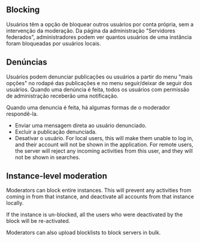 ## Blocking
Usuários têm a opção de bloquear outros usuários por conta própria, sem a intervenção da moderação. Da página da administração "Servidores federados", administradores podem ver quantos usuários de uma instância foram bloqueadas por usuários locais.

## Denúncias
Usuários podem denunciar publicações ou usuários a partir do menu "mais opções" no rodapé das publicações e no menu seguir/deixar de seguir dos usuários. Quando uma denúncia é feita, todos os usuários com permissão de administração receberão uma notificação.

Quando uma denuncia é feita, há algumas formas de o moderador respondê-la.
- Enviar uma mensagem direta ao usuário denunciado.
- Excluir a publicação denunciada.
- Desativar o usuário. For local users, this will make them unable to log in, and their account will not be shown in the application. For remote users, the server will reject any incoming activities from this user, and they will not be shown in searches.

## Instance-level moderation
Moderators can block entire instances. This will prevent any activities from coming in from that instance, and deactivate all accounts from that instance locally.

If the instance is un-blocked, all the users who were deactivated by the block will be re-activated.

Moderators can also upload blocklists to block servers in bulk.
